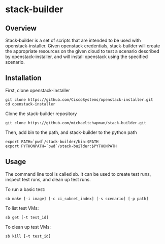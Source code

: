 # stack-builder

## Overview

Stack-builder is a set of scripts that are intended to be used with openstack-installer. Given openstack credentials, stack-builder will create the appropriate resources on the given cloud to test a scenario described by openstack-installer, and will install openstack using the specified scenario.

## Installation

First, clone openstack-installer

    git clone https://github.com/CiscoSystems/openstack-installer.git
    cd openstack-installer

Clone the stack-builder repository 

    git clone https://github.com/michaeltchapman/stack-builder.git

Then, add bin to the path, and stack-builder to the python path

    export PATH=`pwd`/stack-builder/bin:$PATH
    export PYTHONPATH=`pwd`/stack-builder:$PYTHONPATH

## Usage

The command line tool is called sb. It can be used to create test runs, inspect test runs, and clean up test runs.

To run a basic test:

    sb make [-i image] [-c ci_subnet_index] [-s scenario] [-p path]

To list test VMs:

    sb get [-t test_id]

To clean up test VMs:

    sb kill [-t test_id]

